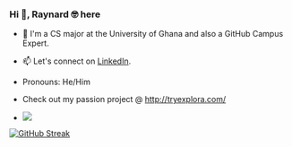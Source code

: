 ### Hi 👋, Raynard 🤓 here

- 🔭 I'm a CS major at the University of Ghana and also a GitHub Campus Expert.
- 📫 Let's connect on [LinkedIn](https://www.linkedin.com/in/dodziraynard).
- Pronouns: He/Him 
- Check out my passion project @ http://tryexplora.com/

- ![](https://komarev.com/ghpvc/?username=dodziraynard&style=blueviolet)

[![GitHub Streak](http://github-readme-streak-stats.herokuapp.com?user=dodziraynard&theme=shades-of-purple&hide_border=true)](https://git.io/streak-stats)
